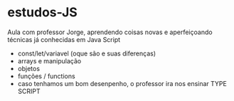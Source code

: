 # estudos-JS
Aula com professor Jorge, aprendendo coisas novas e aperfeiçoando técnicas já conhecidas em Java Script
- const/let/variavel (oque são e suas diferenças)
- arrays e manipulação
- objetos
- funções / functions
- caso tenhamos um bom desenpenho, o professor ira nos ensinar TYPE SCRIPT
